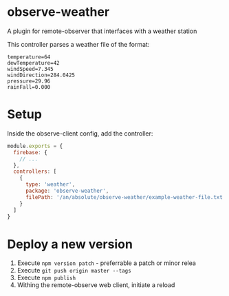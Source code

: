 # observe-weather
A plugin for remote-observer that interfaces with a weather station


This controller parses a weather file of the format:

```
temperature=64
dewTemperature=42
windSpeed=7.345
windDirection=284.0425
pressure=29.96
rainFall=0.000
```

# Setup
Inside the observe-client config, add the controller:

```js
module.exports = {
  firebase: {
    // ...
  },
  controllers: [
    {
      type: 'weather',
      package: 'observe-weather',
      filePath: '/an/absolute/observe-weather/example-weather-file.txt',
    }
  ]
}
```

# Deploy a new version

1. Execute `npm version patch` - preferrable a patch or minor relea
2. Execute `git push origin master --tags`
3. Execute `npm publish`
4. Withing the remote-observe web client, initiate a reload
